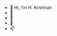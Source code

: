- 👋 Hi, I’m H. Krishnan
- 👀 
- 🌱 
- 💞️ 
- 📫 
<!---
HKrishnan-ansys/HKrishnan-ansys is a ✨ special ✨ repository because its `README.md` (this file) appears on your GitHub profile.
You can click the Preview link to take a look at your changes.
--->
